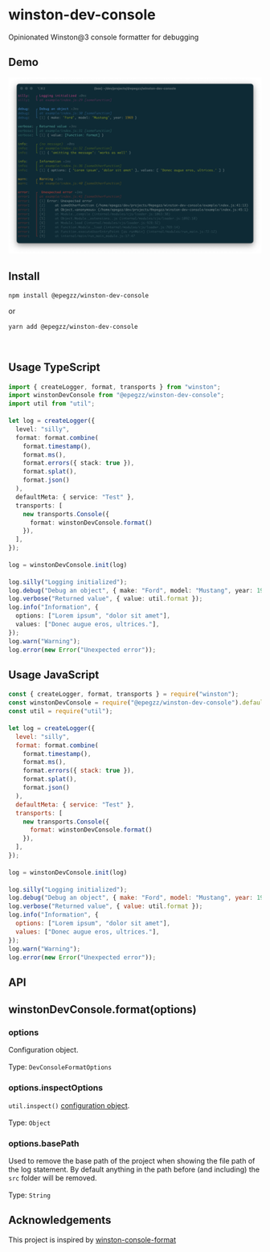 # winston-dev-console

Opinionated Winston@3 console formatter for debugging

## Demo

![](demo.png)

## Install

```bash
npm install @epegzz/winston-dev-console
```

or

```bash
yarn add @epegzz/winston-dev-console
```
<br>

## Usage TypeScript

```typescript
import { createLogger, format, transports } from "winston";
import winstonDevConsole from "@epegzz/winston-dev-console";
import util from "util";

let log = createLogger({
  level: "silly",
  format: format.combine(
    format.timestamp(),
    format.ms(),
    format.errors({ stack: true }),
    format.splat(),
    format.json()
  ),
  defaultMeta: { service: "Test" },
  transports: [
    new transports.Console({
      format: winstonDevConsole.format()
    }),
  ],
});

log = winstonDevConsole.init(log)

log.silly("Logging initialized");
log.debug("Debug an object", { make: "Ford", model: "Mustang", year: 1969 });
log.verbose("Returned value", { value: util.format });
log.info("Information", {
  options: ["Lorem ipsum", "dolor sit amet"],
  values: ["Donec augue eros, ultrices."],
});
log.warn("Warning");
log.error(new Error("Unexpected error"));
```

## Usage JavaScript

```js
const { createLogger, format, transports } = require("winston");
const winstonDevConsole = require("@epegzz/winston-dev-console").default;
const util = require("util");

let log = createLogger({
  level: "silly",
  format: format.combine(
    format.timestamp(),
    format.ms(),
    format.errors({ stack: true }),
    format.splat(),
    format.json()
  ),
  defaultMeta: { service: "Test" },
  transports: [
    new transports.Console({
      format: winstonDevConsole.format()
    }),
  ],
});

log = winstonDevConsole.init(log)

log.silly("Logging initialized");
log.debug("Debug an object", { make: "Ford", model: "Mustang", year: 1969 });
log.verbose("Returned value", { value: util.format });
log.info("Information", {
  options: ["Lorem ipsum", "dolor sit amet"],
  values: ["Donec augue eros, ultrices."],
});
log.warn("Warning");
log.error(new Error("Unexpected error"));
```

## API

## winstonDevConsole.format(options)

### options

Configuration object.<br><br>Type: `DevConsoleFormatOptions`

### options.inspectOptions

`util.inspect()` [configuration object](https://nodejs.org/api/util.html#util_util_inspect_object_options).<br><br> Type: `Object`<br> 

### options.basePath

Used to remove the base path of the project when showing the file path of the log statement.
By default anything in the path before (and including) the `src` folder will be removed.
<br><br> Type: `String`<br>

## Acknowledgements

This project is inspired by [winston-console-format](https://github.com/duccio/winston-console-format)
